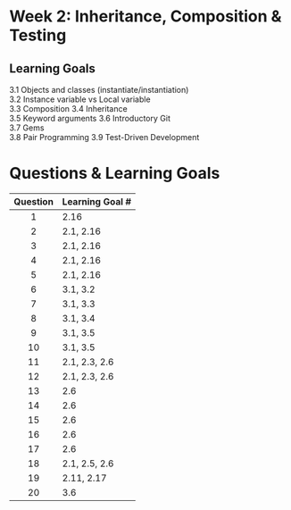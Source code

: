 # Week 2: Inheritance, Composition & Testing
## Learning Goals
3.1 Objects and classes (instantiate/instantiation)  
3.2 Instance variable vs Local variable  
3.3 Composition
3.4 Inheritance  
3.5 Keyword arguments 
3.6 Introductory Git  
3.7 Gems  
3.8 Pair Programming 
3.9 Test-Driven Development

# Questions & Learning Goals
| Question | Learning Goal #|
|:--------:|-------------------
|     1    | 2.16 |
|     2    | 2.1, 2.16 |
|     3    | 2.1, 2.16 |
|     4    | 2.1, 2.16 |
|     5    | 2.1, 2.16 |
|     6    | 3.1, 3.2 |
|     7    | 3.1, 3.3 |
|     8    | 3.1, 3.4 |
|     9    | 3.1, 3.5 |
|     10   | 3.1, 3.5 |
|     11   | 2.1, 2.3, 2.6 |
|     12   | 2.1, 2.3, 2.6 |
|     13   | 2.6 |
|     14   | 2.6 |
|     15   | 2.6 |
|     16   | 2.6 |
|     17   | 2.6 |
|     18   | 2.1, 2.5, 2.6 |
|     19   | 2.11, 2.17 |
|     20   | 3.6 |
